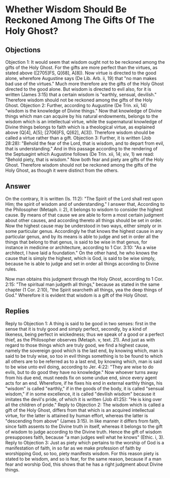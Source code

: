 # Whether Wisdom Should Be Reckoned Among The Gifts Of The Holy Ghost?
## Objections
Objection 1: It would seem that wisdom ought not to be reckoned among the gifts of the Holy Ghost. For the gifts are more perfect than the virtues, as stated above ([2705]FS, Q[68], A[8]). Now virtue is directed to the good alone, wherefore Augustine says (De Lib. Arb. ii, 19) that "no man makes bad use of the virtues." Much more therefore are the gifts of the Holy Ghost directed to the good alone. But wisdom is directed to evil also, for it is written (James 3:15) that a certain wisdom is "earthly, sensual, devilish." Therefore wisdom should not be reckoned among the gifts of the Holy Ghost.
Objection 2: Further, according to Augustine (De Trin. xii, 14) "wisdom is the knowledge of Divine things." Now that knowledge of Divine things which man can acquire by his natural endowments, belongs to the wisdom which is an intellectual virtue, while the supernatural knowledge of Divine things belongs to faith which is a theological virtue, as explained above (Q[4], A[5]; [2706]FS, Q[62], A[3]). Therefore wisdom should be called a virtue rather than a gift.
Objection 3: Further, it is written (Job 28:28): "Behold the fear of the Lord, that is wisdom, and to depart from evil, that is understanding." And in this passage according to the rendering of the Septuagint which Augustine follows (De Trin. xii, 14; xiv, 1) we read: "Behold piety, that is wisdom." Now both fear and piety are gifts of the Holy Ghost. Therefore wisdom should not be reckoned among the gifts of the Holy Ghost, as though it were distinct from the others.
## Answer
On the contrary, It is written (Is. 11:2): "The Spirit of the Lord shall rest upon Him; the spirit of wisdom and of understanding."
I answer that, According to the Philosopher (Metaph. i: 2), it belongs to wisdom to consider the highest cause. By means of that cause we are able to form a most certain judgment about other causes, and according thereto all things should be set in order. Now the highest cause may be understood in two ways, either simply or in some particular genus. Accordingly he that knows the highest cause in any particular genus, and by its means is able to judge and set in order all the things that belong to that genus, is said to be wise in that genus, for instance in medicine or architecture, according to 1 Cor. 3:10: "As a wise architect, I have laid a foundation." On the other hand, he who knows the cause that is simply the highest, which is God, is said to be wise simply, because he is able to judge and set in order all things according to Divine rules.

Now man obtains this judgment through the Holy Ghost, according to 1 Cor. 2:15: "The spiritual man judgeth all things," because as stated in the same chapter (1 Cor. 2:10), "the Spirit searcheth all things, yea the deep things of God." Wherefore it is evident that wisdom is a gift of the Holy Ghost.
## Replies
Reply to Objection 1: A thing is said to be good in two senses: first in the sense that it is truly good and simply perfect, secondly, by a kind of likeness, being perfect in wickedness; thus we speak of a good or a perfect thief, as the Philosopher observes (Metaph. v, text. 21). And just as with regard to those things which are truly good, we find a highest cause, namely the sovereign good which is the last end, by knowing which, man is said to be truly wise, so too in evil things something is to be found to which all others are to be referred as to a last end, by knowing which, man is said to be wise unto evil doing, according to Jer. 4:22: "They are wise to do evils, but to do good they have no knowledge." Now whoever turns away from his due end, must needs fix on some undue end, since every agent acts for an end. Wherefore, if he fixes his end in external earthly things, his "wisdom" is called "earthly," if in the goods of the body, it is called "sensual wisdom," if in some excellence, it is called "devilish wisdom" because it imitates the devil's pride, of which it is written (Job 41:25): "He is king over all the children of pride."
Reply to Objection 2: The wisdom which is called a gift of the Holy Ghost, differs from that which is an acquired intellectual virtue, for the latter is attained by human effort, whereas the latter is "descending from above" (James 3:15). In like manner it differs from faith, since faith assents to the Divine truth in itself, whereas it belongs to the gift of wisdom to judge according to the Divine truth. Hence the gift of wisdom presupposes faith, because "a man judges well what he knows" (Ethic. i, 3).
Reply to Objection 3: Just as piety which pertains to the worship of God is a manifestation of faith, in so far as we make profession of faith by worshipping God, so too, piety manifests wisdom. For this reason piety is stated to be wisdom, and so is fear, for the same reason, because if a man fear and worship God, this shows that he has a right judgment about Divine things.